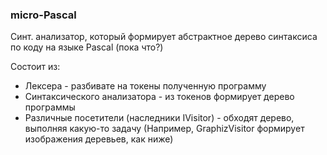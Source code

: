 ### micro-Pascal

Синт. анализатор, который формирует абстрактное дерево синтаксиса по коду на языке Pascal (пока что?)

Состоит из:
* Лексера - разбивате на токены полученную программу
* Синтаксического анализатора - из токенов формирует дерево программы
* Различные посетители (наследники IVisitor) - обходят дерево, выполняя какую-то задачу (Например, GraphizVisitor формирует изображения деревьев, как ниже)
